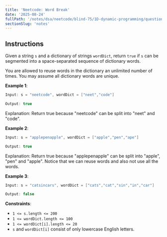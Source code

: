 ```yaml
---
title: 'Neetcode: Word Break'
date: '2025-08-24'
fullPath: '/notes/dsa/neetcode/blind-75/1D-dynamic-programming/question-09'
sectionSlug: 'notes'
---
```


## Instructions

Given a string `s` and a dictionary of strings `wordDict`, return `true` if `s` can be segmented into a space-separated sequence of dictionary words.

You are allowed to reuse words in the dictionary an unlimited number of times. You may assume all dictionary words are unique.

**Example 1**:

```Java
Input: s = "neetcode", wordDict = ["neet","code"]

Output: true
```

Explanation: Return true because "neetcode" can be split into "neet" and "code".

**Example 2**:

```Java
Input: s = "applepenapple", wordDict = ["apple","pen","ape"]

Output: true
```

Explanation: Return true because "applepenapple" can be split into "apple", "pen" and "apple". Notice that we can reuse words and also not use all the words.

**Example 3**:

```Java
Input: s = "catsincars", wordDict = ["cats","cat","sin","in","car"]

Output: false
```

**Constraints**:

- `1 <= s.length <= 200`
- `1 <= wordDict.length <= 100`
- `1 <= wordDict[i].length <= 20`
- `s` and `wordDict[i]` consist of only lowercase English letters.
